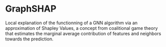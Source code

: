 # GraphSHAP

Local explanation of the functionning of a GNN algorithm via an approximation of Shapley Values, a concept from coalitional game theory that estimates the marginal average contribution of features and neighbors towards the prediction. 

